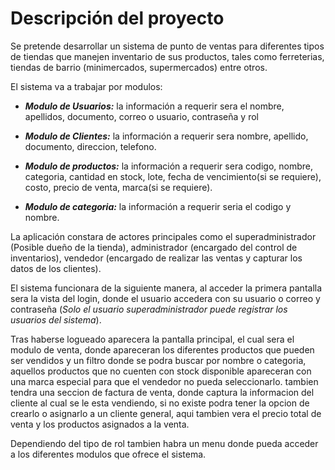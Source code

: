 # Descripción del proyecto

Se pretende desarrollar un sistema de punto de ventas para diferentes tipos de tiendas que manejen inventario de sus productos, tales como ferreterias, tiendas de barrio (minimercados, supermercados) entre otros.

El sistema va a trabajar por modulos:

- ***Modulo de Usuarios:*** la información a requerir sera el nombre, apellidos, documento, correo o usuario, contraseña y rol

- ***Modulo de Clientes:*** la información a requerir sera nombre, apellido, documento, direccion, telefono.

- ***Modulo de productos:*** la información a requerir sera codigo, nombre, categoria, cantidad en stock, lote, fecha de vencimiento(si se requiere), costo, precio de venta, marca(si se requiere).

- ***Modulo de categoria:*** la información a requerir seria el codigo y nombre.

La aplicación constara de actores principales como el superadministrador (Posible dueño de la tienda), administrador (encargado del control de inventarios), vendedor (encargado de realizar las ventas y capturar los datos de los clientes).

El sistema funcionara de la siguiente manera, al acceder la primera pantalla sera la vista del login, donde el usuario accedera con su usuario o correo y contraseña (*Solo el usuario superadministrador puede registrar los usuarios del sistema*).

Tras haberse logueado aparecera la pantalla principal, el cual sera el modulo de venta, donde apareceran los diferentes productos que pueden ser vendidos y un filtro donde se podra buscar por nombre o categoria, aquellos productos que no cuenten con stock disponible apareceran con una marca especial para que el vendedor no pueda seleccionarlo. tambien tendra una seccion de factura de venta, donde captura la informacion del cliente al cual se le esta vendiendo, si no existe podra tener la opcion de crearlo o asignarlo a un cliente general, aqui tambien vera el precio total de venta y los productos asignados a la venta.

Dependiendo del tipo de rol tambien habra un menu donde pueda acceder a los diferentes modulos que ofrece el sistema.
